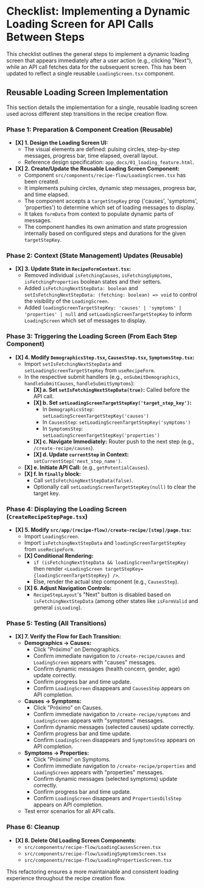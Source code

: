 
# Checklist: Implementing a Dynamic Loading Screen for API Calls Between Steps

This checklist outlines the general steps to implement a dynamic loading screen that appears immediately after a user action (e.g., clicking "Next"), while an API call fetches data for the subsequent screen. This has been updated to reflect a single reusable `LoadingScreen.tsx` component.

## Reusable Loading Screen Implementation

This section details the implementation for a single, reusable loading screen used across different step transitions in the recipe creation flow.

### Phase 1: Preparation & Component Creation (Reusable)

-   **[X] 1. Design the Loading Screen UI:**
    -   The visual elements are defined: pulsing circles, step-by-step messages, progress bar, time elapsed, overall layout.
    -   Reference design specification: `app_docs/01_loading_feature.html`.
-   **[X] 2. Create/Update the Reusable Loading Screen Component:**
    -   Component `src/components/recipe-flow/LoadingScreen.tsx` has been created.
    -   It implements pulsing circles, dynamic step messages, progress bar, and time elapsed.
    -   The component accepts a `targetStepKey` prop ('causes', 'symptoms', 'properties') to determine which set of loading messages to display.
    -   It takes `formData` from context to populate dynamic parts of messages.
    -   The component handles its own animation and state progression internally based on configured steps and durations for the given `targetStepKey`.

### Phase 2: Context (State Management) Updates (Reusable)

-   **[X] 3. Update State in `RecipeFormContext.tsx`:**
    -   Removed individual `isFetchingCauses`, `isFetchingSymptoms`, `isFetchingProperties` boolean states and their setters.
    -   Added `isFetchingNextStepData: boolean` and `setIsFetchingNextStepData: (fetching: boolean) => void` to control the visibility of the `LoadingScreen`.
    -   Added `loadingScreenTargetStepKey: 'causes' | 'symptoms' | 'properties' | null` and `setLoadingScreenTargetStepKey` to inform `LoadingScreen` which set of messages to display.

### Phase 3: Triggering the Loading Screen (From Each Step Component)

-   **[X] 4. Modify `DemographicsStep.tsx`, `CausesStep.tsx`, `SymptomsStep.tsx`:**
    -   Import `setIsFetchingNextStepData` and `setLoadingScreenTargetStepKey` from `useRecipeForm`.
    -   In the respective submit handlers (e.g., `onSubmitDemographics`, `handleSubmitCauses`, `handleSubmitSymptoms`):
        -   **[X] a. Set `setIsFetchingNextStepData(true)`:** Called before the API call.
        -   **[X] b. Set `setLoadingScreenTargetStepKey('target_step_key')`:**
            -   In `DemographicsStep`: `setLoadingScreenTargetStepKey('causes')`
            -   In `CausesStep`: `setLoadingScreenTargetStepKey('symptoms')`
            -   In `SymptomsStep`: `setLoadingScreenTargetStepKey('properties')`
        -   **[X] c. Navigate Immediately:** Router push to the next step (e.g., `/create-recipe/causes`).
        -   **[X] d. Update `currentStep` in Context:** `setCurrentStep('next_step_name')`.
    -   **[X] e. Initiate API Call:** (e.g., `getPotentialCauses`).
    -   **[X] f. In `finally` block:**
        -   Call `setIsFetchingNextStepData(false)`.
        -   Optionally call `setLoadingScreenTargetStepKey(null)` to clear the target key.

### Phase 4: Displaying the Loading Screen (`CreateRecipeStepPage.tsx`)

-   **[X] 5. Modify `src/app/(recipe-flow)/create-recipe/[step]/page.tsx`:**
    -   Import `LoadingScreen`.
    -   Import `isFetchingNextStepData` and `loadingScreenTargetStepKey` from `useRecipeForm`.
    -   **[X] Conditional Rendering:**
        -   `if (isFetchingNextStepData && loadingScreenTargetStepKey)` then render `<LoadingScreen targetStepKey={loadingScreenTargetStepKey} />`.
        -   Else, render the actual step component (e.g., `CausesStep`).
    -   **[X] 6. Adjust Navigation Controls:**
        -   `RecipeStepLayout`'s "Next" button is disabled based on `isFetchingNextStepData` (among other states like `isFormValid` and general `isLoading`).

### Phase 5: Testing (All Transitions)

-   **[X] 7. Verify the Flow for Each Transition:**
    -   **Demographics -> Causes:**
        -   Click "Próximo" on Demographics.
        -   Confirm immediate navigation to `/create-recipe/causes` and `LoadingScreen` appears with "causes" messages.
        -   Confirm dynamic messages (health concern, gender, age) update correctly.
        -   Confirm progress bar and time update.
        -   Confirm `LoadingScreen` disappears and `CausesStep` appears on API completion.
    -   **Causes -> Symptoms:**
        -   Click "Próximo" on Causes.
        -   Confirm immediate navigation to `/create-recipe/symptoms` and `LoadingScreen` appears with "symptoms" messages.
        -   Confirm dynamic messages (selected causes) update correctly.
        -   Confirm progress bar and time update.
        -   Confirm `LoadingScreen` disappears and `SymptomsStep` appears on API completion.
    -   **Symptoms -> Properties:**
        -   Click "Próximo" on Symptoms.
        -   Confirm immediate navigation to `/create-recipe/properties` and `LoadingScreen` appears with "properties" messages.
        -   Confirm dynamic messages (selected symptoms) update correctly.
        -   Confirm progress bar and time update.
        -   Confirm `LoadingScreen` disappears and `PropertiesOilsStep` appears on API completion.
    -   Test error scenarios for all API calls.

### Phase 6: Cleanup

-   **[X] 8. Delete Old Loading Screen Components:**
    -   `src/components/recipe-flow/LoadingCausesScreen.tsx`
    -   `src/components/recipe-flow/LoadingSymptomsScreen.tsx`
    -   `src/components/recipe-flow/LoadingPropertiesScreen.tsx`

This refactoring ensures a more maintainable and consistent loading experience throughout the recipe creation flow.
